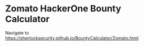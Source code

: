 # Zomato HackerOne Bounty Calculator

Navigate to https://sherlocksecurity.github.io/BountyCalculator/Zomato.html 
